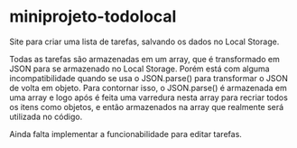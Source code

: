# miniprojeto-todolocal
Site para criar uma lista de tarefas, salvando os dados no Local Storage.

Todas as tarefas são armazenadas em um array, que é transformado em JSON para se armazenado no Local Storage.
Porém está com alguma incompatibilidade quando se usa o JSON.parse() para transformar o JSON de volta em objeto.
Para contornar isso, o JSON.parse() é armazenada em uma array e logo após é feita uma varredura nesta array para
recriar todos os itens como objetos, e então armazenados na array que realmente será utilizada no código.

Ainda falta implementar a funcionabilidade para editar tarefas.

